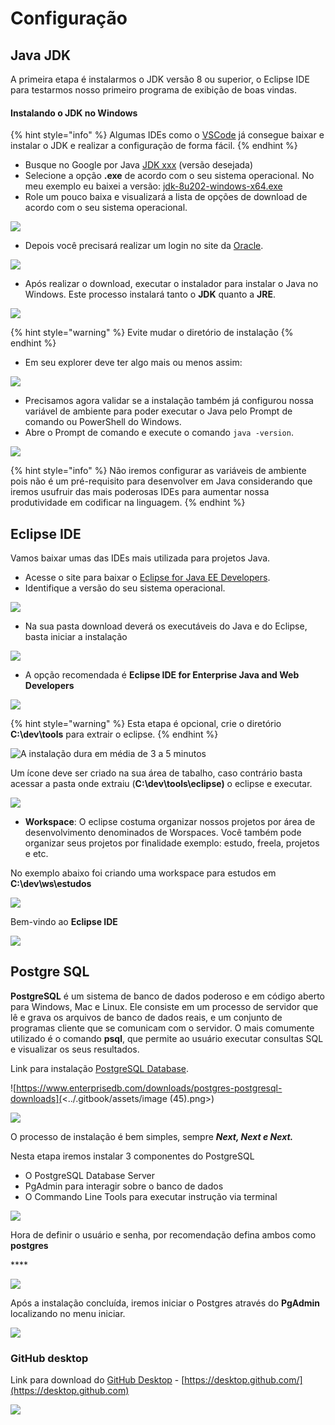 # Configuração

## Java JDK

A primeira etapa é instalarmos o JDK versão 8 ou superior, o Eclipse IDE para testarmos nosso primeiro programa de exibição de boas vindas.



#### Instalando o JDK no Windows

{% hint style="info" %}
Algumas IDEs como o [VSCode](https://code.visualstudio.com/docs/java/java-tutorial) já consegue baixar e instalar o JDK e realizar a configuração de forma fácil.
{% endhint %}

* Busque no Google por Java [JDK xxx](https://www.oracle.com/br/java/technologies/javase/javase8-archive-downloads.html) (versão desejada)
* Selecione a opção **.exe** de acordo com o seu sistema operacional. No meu exemplo eu baixei a versão: [jdk-8u202-windows-x64.exe](https://www.oracle.com/br/java/technologies/javase/javase8-archive-downloads.html#license-lightbox)
* Role um pouco baixa e visualizará a lista de opções de download de acordo com o seu sistema operacional.

![](<../.gitbook/assets/image (14).png>)

* Depois você precisará realizar um login no site da [Oracle](https://login.oracle.com/mysso/signon.jsp).

![](<../.gitbook/assets/image (58).png>)

* Após realizar o download, executar o instalador para instalar o Java no Windows. Este processo instalará tanto o **JDK** quanto a **JRE**.

![](<../.gitbook/assets/image (33).png>)

{% hint style="warning" %}
Evite mudar o diretório de instalação
{% endhint %}

* Em seu explorer deve ter algo mais ou menos assim:

![](<../.gitbook/assets/image (35).png>)

* Precisamos agora validar se a instalação também já configurou nossa variável de ambiente para poder executar o Java pelo Prompt de comando ou PowerShell do Windows.
* Abre o Prompt de comando e execute o comando `java -version`.

![](<../.gitbook/assets/image (49).png>)

{% hint style="info" %}
Não iremos configurar as variáveis de ambiente pois não é um pré-requisito para desenvolver em Java considerando que iremos usufruir das mais poderosas IDEs para aumentar nossa produtividade em codificar na linguagem.
{% endhint %}

## Eclipse IDE

Vamos baixar umas das IDEs mais utilizada para projetos Java.

* Acesse o site para baixar o [Eclipse for Java EE Developers](https://www.eclipse.org/downloads/packages/release/kepler/sr2/eclipse-ide-java-ee-developers).
* Identifique a versão do seu sistema operacional.

![](<../.gitbook/assets/image (57).png>)

* Na sua pasta download deverá os executáveis do Java e do Eclipse, basta iniciar a instalação

![](<../.gitbook/assets/image (44).png>)

* A opção recomendada é **Eclipse IDE for Enterprise Java and Web Developers**

![](<../.gitbook/assets/image (6).png>)

{% hint style="warning" %}
Esta etapa é opcional, crie o diretório **C:\dev\tools** para extrair o eclipse.
{% endhint %}

![A instalação dura em média de 3 a 5 minutos](<../.gitbook/assets/image (24).png>)

Um ícone deve ser criado na sua área de tabalho, caso contrário basta acessar a pasta onde extraiu (**C:\dev\tools\eclipse)** o eclipse e executar.

![](<../.gitbook/assets/image (21).png>)

* **Workspace**: O eclipse costuma organizar nossos projetos por área de desenvolvimento denominados de Worspaces. Você também pode organizar seus projetos por finalidade exemplo: estudo, freela, projetos e etc.

No exemplo abaixo foi criando uma workspace para estudos em **C:\dev\ws\estudos**

![](<../.gitbook/assets/image (30).png>)

Bem-vindo ao **Eclipse IDE**

![](<../.gitbook/assets/image (38).png>)

## Postgre SQL

**PostgreSQL** é um sistema de banco de dados poderoso e em código aberto para Windows, Mac e Linux. Ele consiste em um processo de servidor que lê e grava os arquivos de banco de dados reais, e um conjunto de programas cliente que se comunicam com o servidor. O mais comumente utilizado é o comando **psql**, que permite ao usuário executar consultas SQL e visualizar os seus resultados.

Link para instalação [PostgreSQL Database](https://www.enterprisedb.com/downloads/postgres-postgresql-downloads).

![https://www.enterprisedb.com/downloads/postgres-postgresql-downloads](<../.gitbook/assets/image (45).png>)



![](<../.gitbook/assets/image (36).png>)

O processo de instalação é bem simples, sempre _**Next, Next e Next.**_

Nesta etapa iremos instalar 3 componentes do PostgreSQL

* O PostgreSQL Database Server
* PgAdmin para interagir sobre o banco de dados
* O Commando Line Tools para executar instrução via terminal

![](<../.gitbook/assets/image (29).png>)

Hora de definir o usuário e senha, por recomendação defina ambos como **postgres**

&#x20;****&#x20;

![](<../.gitbook/assets/image (16).png>)

Após a instalação concluída, iremos iniciar o Postgres através do **PgAdmin** localizando no menu iniciar.

&#x20;

![](<../.gitbook/assets/image (7).png>)

### GitHub desktop

Link para download do [GitHub Desktop](https://desktop.github.com) - [https://desktop.github.com/](https://desktop.github.com)

![](<../.gitbook/assets/image (26).png>)
